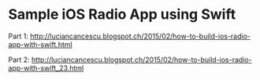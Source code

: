 # Sample iOS Radio App using Swift

Part 1: http://luciancancescu.blogspot.ch/2015/02/how-to-build-ios-radio-app-with-swift.html

Part 2: http://luciancancescu.blogspot.ch/2015/02/how-to-build-ios-radio-app-with-swift_23.html
